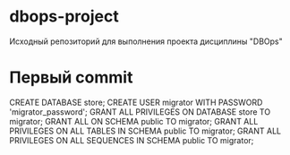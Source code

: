 # dbops-project
Исходный репозиторий для выполнения проекта дисциплины "DBOps"

# Первый commit
CREATE DATABASE store;
CREATE USER migrator WITH PASSWORD 'migrator_password';
GRANT ALL PRIVILEGES ON DATABASE store TO migrator;
GRANT ALL ON SCHEMA public TO migrator;
GRANT ALL PRIVILEGES ON ALL TABLES IN SCHEMA public TO migrator;
GRANT ALL PRIVILEGES ON ALL SEQUENCES IN SCHEMA public TO migrator;

